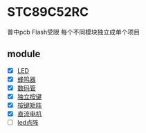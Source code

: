 # STC89C52RC

普中pcb Flash受限 每个不同模块独立成单个项目

## module

- [X] [LED](led)
- [X] [蜂鸣器](beep)
- [X] [数码管](led_msg)
- [X] [独立按键](key)
- [X] [按键矩阵](key_matrix)
- [X] [直流电机](dc_motor)
- [ ] [led点阵](led_matrix)